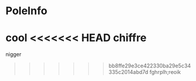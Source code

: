 # PoleInfo
cool
<<<<<<< HEAD
chiffre
=======
nigger
>>>>>>> bb8ffe29e3ce422330ba29e5c34335c2014abd7d
fghrplh;reoik

